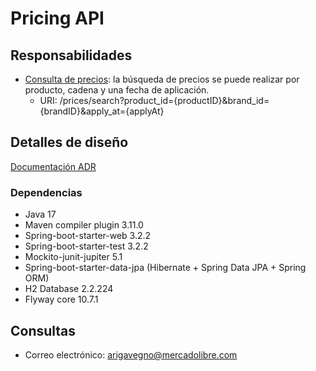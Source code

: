 # Pricing API 

## Responsabilidades
- [Consulta de precios](docs/diagrams/search_prices_flow.png): la búsqueda de precios se puede realizar por producto, 
cadena y una fecha de aplicación.
  - URI: /prices/search?product_id={productID}&brand_id={brandID}&apply_at={applyAt}
## Detalles de diseño
[Documentación ADR](docs/adrs/0001-create-project.md)

### Dependencias
- Java 17
- Maven compiler plugin 3.11.0
- Spring-boot-starter-web 3.2.2
- Spring-boot-starter-test 3.2.2
- Mockito-junit-jupiter 5.1
- Spring-boot-starter-data-jpa (Hibernate + Spring Data JPA + Spring ORM)
- H2 Database 2.2.224
- Flyway core 10.7.1

## Consultas
- Correo electrónico: [arigavegno@mercadolibre.com](arigavegno@gmail.com)
